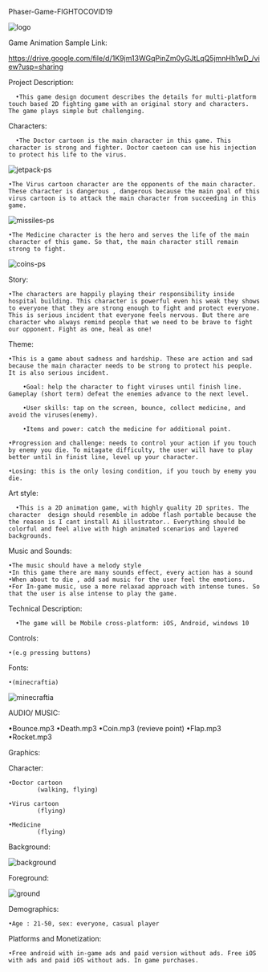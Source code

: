 
Phaser-Game-FIGHTOCOVID19   

![logo](https://user-images.githubusercontent.com/73123638/96476893-6a0bf780-1268-11eb-8018-fe5ba871e0f0.png)
      
Game Animation Sample Link:

https://drive.google.com/file/d/1K9jm13WGqPinZm0yGJtLqQ5jmnHh1wD_/view?usp=sharing

Project Description:

      •This game design document describes the details for multi-platform touch based 2D fighting game with an original story and characters. The game plays simple but challenging.


Characters:

      •The Doctor cartoon is the main character in this game. This character is strong and fighter. Doctor caetoon can use his injection to protect his life to the virus.

![jetpack-ps](https://user-images.githubusercontent.com/73123638/96477267-dedf3180-1268-11eb-800f-f2ec3c0081e5.png)


    •The Virus cartoon character are the opponents of the main character.  These character is dangerous , dangerous because the main goal of this virus cartoon is to attack the main character from succeeding in this game.

![missiles-ps](https://user-images.githubusercontent.com/73123638/96477727-6dec4980-1269-11eb-8469-91c5d5fe74c9.png)


 
    •The Medicine character is the hero and serves the life of the main character of this game. So that, the main character still remain strong to fight.


![coins-ps](https://user-images.githubusercontent.com/73123638/96477975-b60b6c00-1269-11eb-9fdc-1c840ed04701.png)

 
Story:

    •The characters are happily playing their responsibility inside hospital building. This character is powerful even his weak they shows to everyone that they are strong enough to fight and protect everyone. This is serious incident that everyone feels nervous. But there are character who always remind people that we need to be brave to fight our opponent. Fight as one, heal as one!
      
Theme:

    •This is a game about sadness and hardship. These are action and sad because the main character needs to be strong to protect his people. It is also serious incident.

        •Goal: help the character to fight viruses until finish line. Gameplay (short term) defeat the enemies advance to the next level.
    
        •User skills: tap on the screen, bounce, collect medicine, and avoid the viruses(enemy).
    
        •Items and power: catch the medicine for additional point.
    
	•Progression and challenge: needs to control your action if you touch by enemy you die. To mitagate difficulty, the user will have to play better until in finist line, level up your character.
    
	•Losing: this is the only losing condition, if you touch by enemy you die.

Art style:

	  •This is a 2D animation game, with highly quality 2D sprites. The character  design should resemble in adobe flash portable because the the reason is I cant install Ai illustrator.. Everything should be colorful and feel alive with high animated scenarios and layered backgrounds.

Music and Sounds:

	•The music should have a melody style
	•In this game there are many sounds effect, every action has a sound
	•When about to die , add sad music for the user feel the emotions.
	•For In-game music, use a more relaxad approach with intense tunes. So that the user is alse intense to play the game.

Technical Description:

      •The game will be Mobile cross-platform: iOS, Android, windows 10
      
Controls:

	•(e.g pressing buttons)

Fonts:

	•(minecraftia)
![minecraftia](https://user-images.githubusercontent.com/73123638/96478869-c40dbc80-126a-11eb-839c-6ca61e1c9746.png)


AUDIO/ MUSIC:

•Bounce.mp3
•Death.mp3
•Coin.mp3 (revieve point)
•Flap.mp3
•Rocket.mp3

Graphics:

Character:

	•Doctor cartoon
            (walking, flying)

	•Virus cartoon
            (flying)
            
	•Medicine
            (flying)
            
Background:

![background](https://user-images.githubusercontent.com/73123638/96478287-15697c00-126a-11eb-95a6-9ea46b4f3e46.png)
 
Foreground:

![ground](https://user-images.githubusercontent.com/73123638/96478615-72fdc880-126a-11eb-9352-8323aa40ddcb.png)
 

Demographics:

	•Age : 21-50, sex: everyone, casual player
      
Platforms and Monetization:

	•Free android with in-game ads and paid version without ads. Free iOS with ads and paid iOS without ads. In game purchases.




